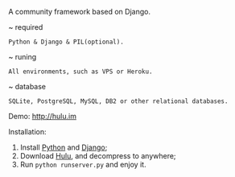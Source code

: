 A community framework based on Django.

~   required

    Python & Django & PIL(optional).

~   runing

    All environments, such as VPS or Heroku.

~   database

    SQLite, PostgreSQL, MySQL, DB2 or other relational databases.

Demo:
    http://hulu.im

Installation:
1. Install [Python](https://www.python.org) and [Django](https://www.djangoproject.com);
2. Download [Hulu](https://github.com/lostab/hulu.git), and decompress to anywhere;
3. Run `python runserver.py` and enjoy it.
